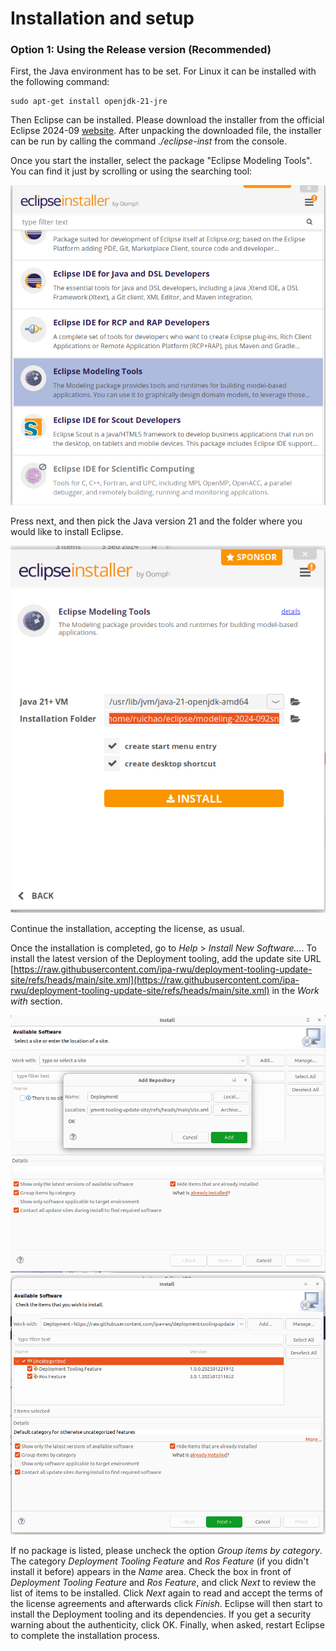 # Installation and setup

### Option 1: Using the Release version (Recommended)

First, the Java environment has to be set. For Linux it can be installed with the following command:

```
sudo apt-get install openjdk-21-jre
```

Then Eclipse can be installed. Please download the installer from the official Eclipse 2024-09 [website](https://www.eclipse.org/downloads/packages/release/2024-09/r). After unpacking the downloaded file, the installer can be run by calling the command _./eclipse-inst_ from the console.

Once you start the installer, select the package "Eclipse Modeling Tools". You can find it just by scrolling or using the searching tool:

![alt text](images/install_eclipse_modeling.png)

Press next, and then pick the Java version 21 and the folder where you would like to install Eclipse.

![alt text](images/install_eclipse_jdk_version.png)

Continue the installation, accepting the license, as usual.

Once the installation is completed, go to _Help_ > _Install New Software..._. To install the latest version of the Deployment tooling, add the update site URL [https://raw.githubusercontent.com/ipa-rwu/deployment-tooling-update-site/refs/heads/main/site.xml](https://raw.githubusercontent.com/ipa-rwu/deployment-tooling-update-site/refs/heads/main/site.xml) in the _Work with_ section.

![alt text](images/install_updatesite.png)
![alt text](images/install_list_packages.png)

If no package is listed, please uncheck the option _Group items by category_. The category _Deployment Tooling Feature_ and _Ros Feature_ (if you didn't install it before) appears in the _Name_ area. Check the box in front of _Deployment Tooling Feature_ and _Ros Feature_, and click _Next_ to review the list of items to be installed. Click _Next_ again to read and accept the terms of the license agreements and afterwards click _Finish_. Eclipse will then start to install the Deployment tooling and its dependencies. If you get a security warning about the authenticity, click OK. Finally, when asked, restart Eclipse to complete the installation process.
